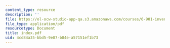 ```yaml
---
content_type: resource
description: ''
file: https://ol-ocw-studio-app-qa.s3.amazonaws.com/courses/6-901-inventions-and-patents-fall-2005/4cd84a35bbd59e87b84ea57151ef1b73_index.pdf
file_type: application/pdf
resourcetype: Document
title: index.pdf
uid: 4cd84a35-bbd5-9e87-b84e-a57151ef1b73
---
```

